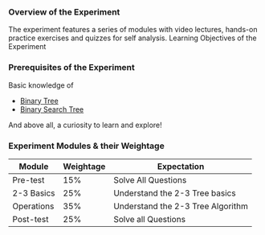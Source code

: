 ### Overview of the Experiment

The experiment features a series of modules with video lectures, hands-on practice exercises and quizzes for self analysis.
Learning Objectives of the Experiment

### Prerequisites of the Experiment

Basic knowledge of
  - [Binary Tree](https://www.geeksforgeeks.org/binary-tree-data-structure/)
  - [Binary Search Tree](https://www.geeksforgeeks.org/binary-search-tree-data-structure/)
    
And above all, a curiosity to learn and explore!

### Experiment Modules & their Weightage
|Module 	|Weightage 	|Expectation|
|---------------|--------------|------------|
|Pre-test 	|15% 	|Solve All Questions|
|2-3 Basics 	|25% 	|Understand the 2-3 Tree basics|
|Operations 	|35% 	|Understand the 2-3 Tree Algorithm|
|Post-test 	|25% 	|Solve all Questions|
